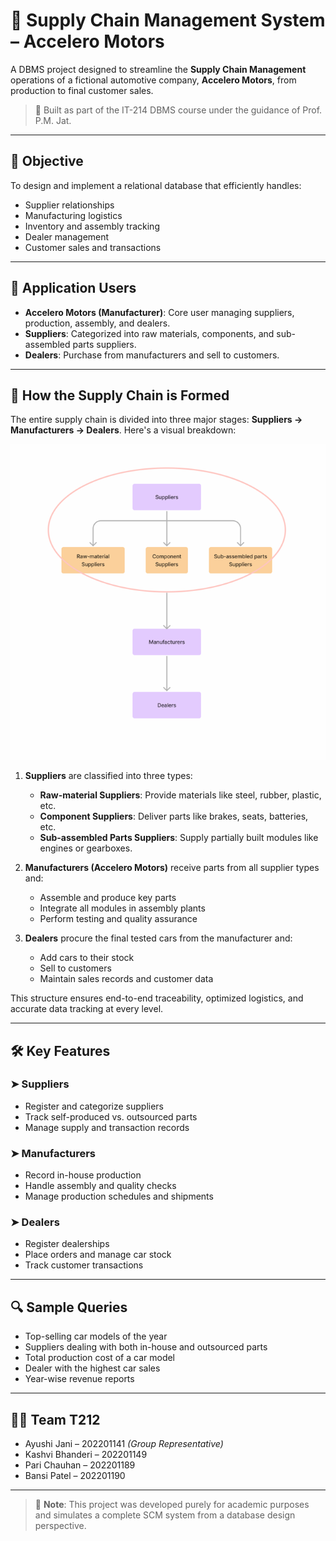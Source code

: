 # 🚗 Supply Chain Management System – Accelero Motors

A DBMS project designed to streamline the **Supply Chain Management** operations of a fictional automotive company, **Accelero Motors**, from production to final customer sales.

> 📁 Built as part of the IT-214 DBMS course under the guidance of Prof. P.M. Jat.

---

## 🧠 Objective

To design and implement a relational database that efficiently handles:

- Supplier relationships  
- Manufacturing logistics  
- Inventory and assembly tracking  
- Dealer management  
- Customer sales and transactions  

---

## 🏢 Application Users

- **Accelero Motors (Manufacturer)**: Core user managing suppliers, production, assembly, and dealers.  
- **Suppliers**: Categorized into raw materials, components, and sub-assembled parts suppliers.  
- **Dealers**: Purchase from manufacturers and sell to customers.  

---

## 🔄 How the Supply Chain is Formed

The entire supply chain is divided into three major stages: **Suppliers → Manufacturers → Dealers**. Here's a visual breakdown:

![Supply Chain Diagram](https://raw.githubusercontent.com/ayushijani/Supply-Chain-Management/main/Assets/Screenshot%202025-06-18%20121523.png)

1. **Suppliers** are classified into three types:
   - **Raw-material Suppliers**: Provide materials like steel, rubber, plastic, etc.
   - **Component Suppliers**: Deliver parts like brakes, seats, batteries, etc.
   - **Sub-assembled Parts Suppliers**: Supply partially built modules like engines or gearboxes.

2. **Manufacturers (Accelero Motors)** receive parts from all supplier types and:
   - Assemble and produce key parts
   - Integrate all modules in assembly plants
   - Perform testing and quality assurance

3. **Dealers** procure the final tested cars from the manufacturer and:
   - Add cars to their stock
   - Sell to customers
   - Maintain sales records and customer data

This structure ensures end-to-end traceability, optimized logistics, and accurate data tracking at every level.

---

## 🛠️ Key Features

### ➤ Suppliers
- Register and categorize suppliers  
- Track self-produced vs. outsourced parts  
- Manage supply and transaction records  

### ➤ Manufacturers
- Record in-house production  
- Handle assembly and quality checks  
- Manage production schedules and shipments  

### ➤ Dealers
- Register dealerships  
- Place orders and manage car stock  
- Track customer transactions  

---

## 🔍 Sample Queries

- Top-selling car models of the year  
- Suppliers dealing with both in-house and outsourced parts  
- Total production cost of a car model  
- Dealer with the highest car sales  
- Year-wise revenue reports  

---

## 👩‍💻 Team T212

- Ayushi Jani – 202201141 *(Group Representative)*  
- Kashvi Bhanderi – 202201149  
- Pari Chauhan – 202201189  
- Bansi Patel – 202201190  

---

> 🧾 **Note**: This project was developed purely for academic purposes and simulates a complete SCM system from a database design perspective.

